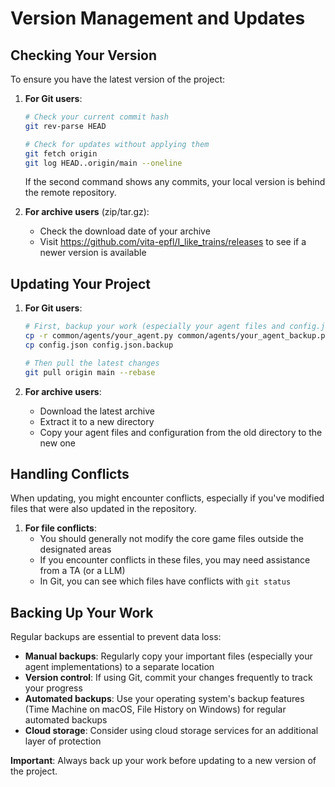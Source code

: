 # Version Management and Updates

## Checking Your Version

To ensure you have the latest version of the project:

1. **For Git users**:
   ```bash
   # Check your current commit hash
   git rev-parse HEAD
   
   # Check for updates without applying them
   git fetch origin
   git log HEAD..origin/main --oneline
   ```
   If the second command shows any commits, your local version is behind the remote repository.

2. **For archive users** (zip/tar.gz):
   - Check the download date of your archive
   - Visit https://github.com/vita-epfl/I_like_trains/releases to see if a newer version is available

## Updating Your Project

1. **For Git users**:
   ```bash
   # First, backup your work (especially your agent files and config.json)
   cp -r common/agents/your_agent.py common/agents/your_agent_backup.py
   cp config.json config.json.backup
   
   # Then pull the latest changes
   git pull origin main --rebase
   ```

2. **For archive users**:
   - Download the latest archive
   - Extract it to a new directory
   - Copy your agent files and configuration from the old directory to the new one

## Handling Conflicts

When updating, you might encounter conflicts, especially if you've modified files that were also updated in the repository.

1. **For file conflicts**:
   - You should generally not modify the core game files outside the designated areas
   - If you encounter conflicts in these files, you may need assistance from a TA (or a LLM)
   - In Git, you can see which files have conflicts with `git status`

## Backing Up Your Work

Regular backups are essential to prevent data loss:

- **Manual backups**: Regularly copy your important files (especially your agent implementations) to a separate location
- **Version control**: If using Git, commit your changes frequently to track your progress
- **Automated backups**: Use your operating system's backup features (Time Machine on macOS, File History on Windows) for regular automated backups
- **Cloud storage**: Consider using cloud storage services for an additional layer of protection

**Important**: Always back up your work before updating to a new version of the project.

